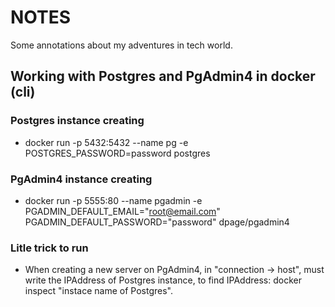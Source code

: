 # NOTES
Some annotations about my adventures in tech world.

## Working with Postgres and PgAdmin4 in docker (cli)

### Postgres instance creating
- docker run -p 5432:5432 --name pg -e POSTGRES_PASSWORD=password postgres

### PgAdmin4 instance creating
- docker run -p 5555:80 --name pgadmin -e PGADMIN_DEFAULT_EMAIL="root@email.com" PGADMIN_DEFAULT_PASSWORD="password" dpage/pgadmin4

### Litle trick to run
- When creating a new server on PgAdmin4, in "connection -> host", must write the IPAddress of Postgres instance, to find IPAddress: docker inspect "instace name of Postgres".

